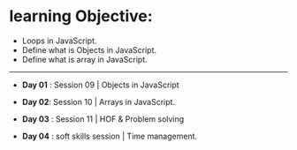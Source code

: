 # learning Objective:
- Loops in JavaScript.
- Define what is Objects in JavaScript.
- Define what is array in JavaScript.

<hr/>

- **Day 01** : Session 09 | Objects in JavaScript

- **Day 02**: Session 10 | Arrays in JavaScript.

- **Day 03** : Session 11 | HOF & Problem solving

- **Day 04** : soft skills session | Time management.
